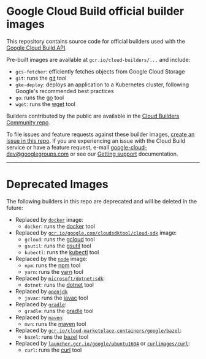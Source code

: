 # Google Cloud Build official builder images

This repository contains source code for official builders used with the [Google
Cloud Build API](https://cloud.google.com/cloud-build/docs/).

Pre-built images are available at `gcr.io/cloud-builders/...` and include:

*   `gcs-fetcher`: efficiently fetches objects from Google Cloud Storage
*   `git`: runs the [git](https://git-scm.com/) tool
*   `gke-deploy`: deploys an application to a Kubernetes cluster, following Google's recommended best practices
*   `go`: runs the [go](https://golang.org/cmd/go) tool
*   `wget`: runs the [wget](https://www.gnu.org/software/wget/) tool

Builders contributed by the public are available in the [Cloud Builders
Community
repo](https://github.com/GoogleCloudPlatform/cloud-builders-community).

To file issues and feature requests against these builder images,
[create an issue in this repo](https://github.com/GoogleCloudPlatform/cloud-builders/issues/new).
If you are experiencing an issue with the Cloud Build service or
have a feature request, e-mail google-cloud-dev@googlegroups.com
or see our [Getting support](https://cloud.google.com/cloud-build/docs/getting-support)
documentation.

---

# Deprecated Images

The following builders in this repo are deprecated and will be deleted in the future:

*   Replaced by [`docker`](https://hub.docker.com/_/docker/) image:
    *   `docker`: runs the [docker](https://docker.com) tool
*   Replaced by [`gcr.io/google.com/cloudsdktool/cloud-sdk`](https://github.com/GoogleCloudPlatform/cloud-sdk-docker) image:
    *   `gcloud`: runs the [gcloud](https://cloud.google.com/sdk/gcloud/) tool
    *   `gsutil`: runs the [gsutil](https://cloud.google.com/storage/docs/gsutil) tool
    *   `kubectl`: runs the [kubectl](https://kubernetes.io/docs/user-guide/kubectl-overview/) tool
*   Replaced by the [`node`](https://hub.docker.com/_/node) image:
    *   `npm`: runs the [npm](https://docs.npmjs.com/) tool
    *   `yarn`: runs the [yarn](https://yarnpkg.com/) tool
*   Replaced by [`microsoft/dotnet:sdk`](https://hub.docker.com/_/microsoft-dotnet-core):
    *   `dotnet`: runs the [dotnet](https://docs.microsoft.com/dotnet/core/tools/) tool
*   Replaced by [`openjdk`](https://hub.docker.com/_/openjdk)
    *   `javac`: runs the [javac](https://docs.oracle.com/javase/7/docs/technotes/tools/windows/javac.html) tool
*   Replaced by [`gradle`](https://hub.docker.com/_/gradle/):
    *   `gradle`: runs the [gradle](https://gradle.org/) tool
*   Replaced by [`maven`](https://hub.docker.com/_/maven/):
    *   `mvn`: runs the [maven](https://maven.apache.org/) tool
*   Replaced by [`gcr.io/cloud-marketplace-containers/google/bazel`](http://gcr.io/cloud-marketplace-containers/google/bazel):
    *   `bazel`: runs the [bazel](https://bazel.io) tool
*   Replaced by [`launcher.gcr.io/google/ubuntu1604`](https://console.cloud.google.com/launcher/details/google/ubuntu1604) or [`curlimages/curl`](https://hub.docker.com/r/curlimages/curl):
    *   `curl`: runs the [curl](https://curl.haxx.se) tool
